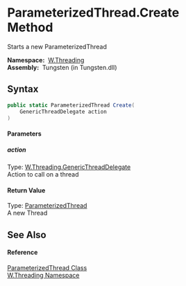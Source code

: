 ParameterizedThread.Create Method
=================================
   Starts a new ParameterizedThread

  **Namespace:**  [W.Threading][1]  
  **Assembly:**  Tungsten (in Tungsten.dll)

Syntax
------

```csharp
public static ParameterizedThread Create(
	GenericThreadDelegate action
)
```

#### Parameters

##### *action*
Type: [W.Threading.GenericThreadDelegate][2]  
Action to call on a thread

#### Return Value
Type: [ParameterizedThread][3]  
A new Thread

See Also
--------

#### Reference
[ParameterizedThread Class][3]  
[W.Threading Namespace][1]  

[1]: ../README.md
[2]: ../GenericThreadDelegate/README.md
[3]: README.md